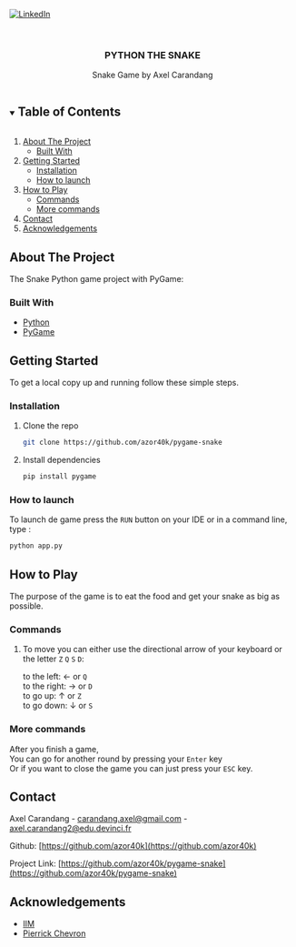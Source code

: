 [![LinkedIn][linkedin-shield]][linkedin-url]

<br />
<p align="center">
  <h3 align="center">PYTHON THE SNAKE</h3>
  <p align="center">
   Snake Game by Axel Carandang<br />
  </p>
</p>



<!-- TABLE OF CONTENTS -->
<details open="open">
  <summary><h2 style="display: inline-block">Table of Contents</h2></summary>
  <ol>
    <li>
      <a href="#about-the-project">About The Project</a>
      <ul>
        <li><a href="#built-with">Built With</a></li>
      </ul>
    </li>
    <li>
      <a href="#getting-started">Getting Started</a>
      <ul>
        <li><a href="#installation">Installation</a></li>
        <li><a href="#installation">How to launch</a></li>
      </ul>
    </li>
    <li>
      <a href="#how-to-play">How to Play</a>
      <ul>
        <li><a href="#commands">Commands</a></li>
        <li><a href="#more-commands">More commands</a></li>
      </ul>
    </li>
    <li>
      <a href="#contact">Contact</a>
    </li>
    <li>
      <a href="#acknowledgements">Acknowledgements</a>
    </li>
  </ol>
</details>



<!-- ABOUT THE PROJECT -->
## About The Project

The Snake Python game project with PyGame:<br>


### Built With

* [Python](https://www.python.org/)
* [PyGame](https://pygame.readthedocs.io/en/latest/)



<!-- GETTING STARTED -->
## Getting Started

To get a local copy up and running follow these simple steps.

### Installation

1. Clone the repo
   ```sh
   git clone https://github.com/azor40k/pygame-snake
   ```
2. Install dependencies
   ```sh
   pip install pygame
   ```
   
### How to launch
  To launch de game press the `RUN` button on your IDE
  or in a command line, type :
  ```sh
  python app.py
  ```

<!-- How to Play -->
## How to Play

The purpose of the game is to eat the food and get your snake as big as possible.

### Commands
1. To move you can either use the directional arrow of your keyboard or the letter `Z` `Q` `S` `D`:  

    to the left:      &#8592; or `Q`  
    to the right:     &#8594; or `D`  
    to go up:         &#8593; or `Z`  
    to go down:       &#8595; or `S`  
    
  
### More commands
After you finish a game,  
You can go for another round by pressing your `Enter` key  
Or if you want to close the game you can just press your `ESC` key.

<!-- CONTACT -->
## Contact
Axel Carandang - carandang.axel@gmail.com - axel.carandang2@edu.devinci.fr

Github: [https://github.com/azor40k](https://github.com/azor40k)

Project Link: [https://github.com/azor40k/pygame-snake](https://github.com/azor40k/pygame-snake)

<!-- ACKNOWLEDGEMENTS -->
## Acknowledgements
* [IIM](https://www.iim.fr/)
* [Pierrick Chevron](https://www.linkedin.com/in/pierrick-chevron-42b05810b/)

<!-- MARKDOWN LINKS & IMAGES -->
[linkedin-shield]: https://img.shields.io/badge/-LinkedIn-black.svg?style=for-the-badge&logo=linkedin&colorB=555
[linkedin-url]: https://www.linkedin.com/in/axelcarandang/

